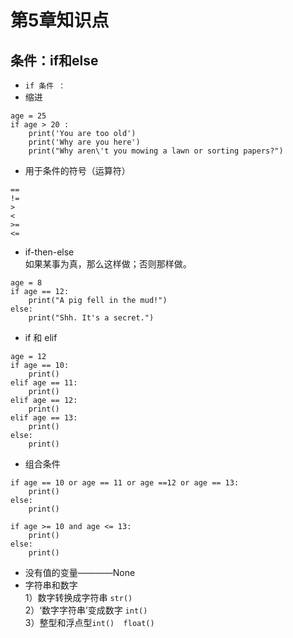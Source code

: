 # 第5章知识点
## 条件：if和else
+ `if 条件 ：`
+ 缩进  
```
age = 25
if age > 20 :
    print('You are too old')
    print('Why are you here')
    print("Why aren\'t you mowing a lawn or sorting papers?")
```
+ 用于条件的符号（运算符）
```
==
!=
>
<
>=
<=
```
+ if-then-else  
如果某事为真，那么这样做；否则那样做。
```
age = 8
if age == 12:
    print("A pig fell in the mud!")
else:
    print("Shh. It's a secret.")
```
+ if 和 elif
```
age = 12
if age == 10:
    print()
elif age == 11:
    print()
elif age == 12:
    print()
elif age == 13:
    print()
else:
    print()
```
+ 组合条件
```
if age == 10 or age == 11 or age ==12 or age == 13:
    print()
else:
    print()
```

```
if age >= 10 and age <= 13:
    print()
else:
    print()
```
+ 没有值的变量————None
+ 字符串和数字  
1）数字转换成字符串 `str()`  
2）‘数字字符串’变成数字 `int()`  
3）整型和浮点型`int()  float()`